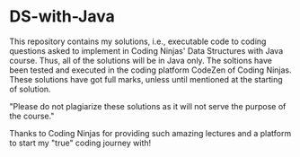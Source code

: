 # DS-with-Java

This repository contains my solutions, i.e., executable code to coding questions asked to implement in Coding Ninjas' Data Structures with Java course. Thus, all of the solutions will be in Java only. The soltions have been tested and executed in the coding platform CodeZen of Coding Ninjas. These solutions have got full marks, unless until mentioned at the starting of solution.

"Please do not plagiarize these solutions as it will not serve the purpose of the course." 

Thanks to Coding Ninjas for providing such amazing lectures and a platform to start my "true" coding journey with!
